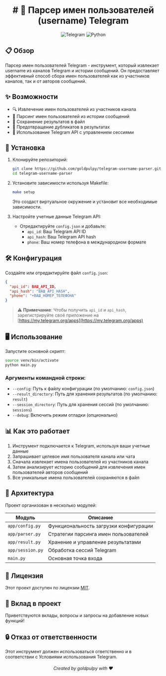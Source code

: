 <div align="center">
  <h1># 🤖 Парсер имен пользователей (username) Telegram</h1>

![Telegram](https://img.shields.io/badge/Telegram-2CA5E0?style=for-the-badge&logo=telegram&logoColor=white)
![Python](https://img.shields.io/badge/Python-3776AB?style=for-the-badge&logo=python&logoColor=white)

</div>

## 📋 Обзор

Парсер имен пользователей Telegram - инструмент, который извлекает username из каналов Telegram и истории сообщений. Он предоставляет эффективный способ сбора имен пользователей как из участников каналов, так и от авторов сообщений.

## ✨ Возможности

- 🔍 Извлечение имен пользователей из участников канала
- 📃 Парсинг имен пользователей из истории сообщений
- 💾 Сохранение результатов в файл
- 🔄 Предотвращение дубликатов в результатах
- 🔐 Использование Telegram API с управлением сессиями

## 🚀 Установка

1. Клонируйте репозиторий:

   ```bash
   git clone https://github.com/goldpulpy/telegram-username-parser.git
   cd telegram-username-parser
   ```

2. Установите зависимости используя Makefile:

   ```bash
   make setup
   ```

   Это создаст виртуальное окружение и установит все необходимые зависимости.

3. Настройте учетные данные Telegram API:
   - Отредактируйте `config.json` и добавьте:
     - `api_id`: Ваш Telegram API ID
     - `api_hash`: Ваш Telegram API hash
     - `phone`: Ваш номер телефона в международном формате

## 🛠️ Конфигурация

Создайте или отредактируйте файл `config.json`:

```json
{
  "api_id": ВАШ_API_ID,
  "api_hash": "ВАШ_API_HASH",
  "phone": "+ВАШ_НОМЕР_ТЕЛЕФОНА"
}
```

> ⚠️ **Примечание**: Чтобы получить `api_id` и `api_hash`, зарегистрируйте своё приложение на [https://my.telegram.org/apps](https://my.telegram.org/apps)

## 🖥️ Использование

Запустите основной скрипт:

```bash
source venv/bin/activate
python main.py
```

### Аргументы командной строки:

- `--config`: Путь к файлу конфигурации (по умолчанию: `config.json`)
- `--result_directory`: Путь для хранения результатов (по умолчанию: `result`)
- `--session_directory`: Путь для хранения сессий (по умолчанию: `sessions`)
- `--debug`: Включить режим отладки (опционально)

## 📊 Как это работает

1. Инструмент подключается к Telegram, используя ваши учетные данные
2. Запрашивает целевое имя пользователя канала или чата
3. Сначала извлекает имена пользователей из участников канала
4. Затем анализирует историю сообщений для извлечения имен пользователей авторов сообщений
5. Все уникальные имена пользователей сохраняются в файл

## 🧩 Архитектура

Проект организован в несколько модулей:

| Модуль           | Описание                               |
| ---------------- | -------------------------------------- |
| `app/config.py`  | Функциональность загрузки конфигурации |
| `app/parser.py`  | Стратегии парсинга имен пользователей  |
| `app/result.py`  | Хранение и управление результатами     |
| `app/session.py` | Обработка сессий Telegram              |
| `main.py`        | Основная точка входа                   |

## 📝 Лицензия

Этот проект доступен по лицензии [MIT](LICENSE).

## 🤝 Вклад в проект

Приветствуются вклады, вопросы и запросы на добавление новых функций!

## 🔒 Отказ от ответственности

Этот инструмент должен использоваться ответственно и в соответствии с Условиями использования Telegram.

<h6 align="center">Created by goldpulpy with ❤️</h6>
